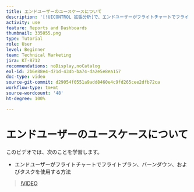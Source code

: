 ```yaml
---
title: エンドユーザーのユースケースについて
description: '[!UICONTROL 拡張分析]で、エンドユーザーがフライトチャートでフライトプラン、バーンダウン、およびタスクを使用する方法を説明します。'
activity: use
feature: Reports and Dashboards
thumbnail: 335055.png
type: Tutorial
role: User
level: Beginner
team: Technical Marketing
jira: KT-8712
recommendations: noDisplay,noCatalog
exl-id: 2b6e88e4-d71d-434b-ba74-da2e5e8ea157
doc-type: video
source-git-commit: d29054f0551a9add8460e4c9fd265cee2dfb72ca
workflow-type: tm+mt
source-wordcount: '48'
ht-degree: 100%

---
```


# エンドユーザーのユースケースについて

このビデオでは、次のことを学習します。

* エンドユーザーがフライトチャートでフライトプラン、バーンダウン、およびタスクを使用する方法

>[!VIDEO](https://video.tv.adobe.com/v/335055/?quality=12&learn=on)

